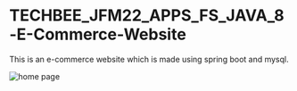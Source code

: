 # TECHBEE_JFM22_APPS_FS_JAVA_8-E-Commerce-Website
This is an e-commerce website which is made using spring boot and mysql.





![home page](https://user-images.githubusercontent.com/108517129/177129926-0c2dd4e0-0348-4e3a-9719-9afe416364c4.PNG)
